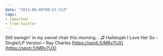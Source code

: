 ```yaml
---
date: "2013-08-09T08:53:31Z"
tags:
- imported
- from-twitter
---
```

Still swingin' in my swivel chair this morning… ♫ Hallelujah I Love Her So - Single/LP Version – Ray Charles [https://spoti.fi/MRv7UX](https://spoti.fi/MRv7UX)
